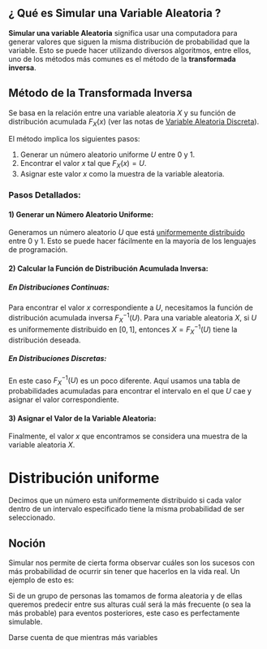 ## ¿ Qué es Simular una Variable Aleatoria ?

**Simular una variable Aleatoria** significa usar una computadora para generar valores que siguen la misma distribución de probabilidad que la variable. Esto se puede hacer utilizando diversos algoritmos, entre ellos, uno de los métodos más comunes es el método de la **transformada inversa**.

## Método de la Transformada Inversa

Se basa en la relación entre una variable aleatoria $X$ y su función de distribución acumulada  $F_X(x)$ (ver las notas de [Variable Aleatoria Discreta](Variable%20Aleatoria%20Discreta%201)).

El método implica los siguientes pasos:

1) Generar un número aleatorio uniforme $U$ entre $0$ y $1$.
2) Encontrar el valor $x$ tal que $F_X(x) = U$.
3) Asignar este valor $x$ como la muestra de la variable aleatoria.
### Pasos Detallados:
#### 1) Generar un Número Aleatorio Uniforme:

Generamos un número aleatorio $U$ que está [uniformemente distribuido](#distribución-uniforme) entre $0$ y $1$. Esto se puede hacer fácilmente en la mayoría de los lenguajes de programación.

#### 2) Calcular la Función de Distribución Acumulada Inversa:

##### En Distribuciones Continuas:
Para encontrar el valor $x$ correspondiente a $U$, necesitamos la función de distribución acumulada inversa $F_X^{−1}(U)$. Para una variable aleatoria $X$, si $U$ es uniformemente distribuido en $[0, 1]$, entonces $X=F_X^{−1}(U)$ tiene la distribución deseada.

##### En Distribuciones Discretas:
En este caso $F_X^{-1}(U)$ es un poco diferente. Aquí usamos una tabla de probabilidades acumuladas para encontrar el intervalo en el que $U$ cae y asignar el valor correspondiente.
#### 3) Asignar el Valor de la Variable Aleatoria:

Finalmente, el valor $x$ que encontramos se considera una muestra de la variable aleatoria $X$.

# Distribución uniforme

Decimos que un número esta uniformemente distribuido si cada valor dentro de un intervalo especificado tiene la misma probabilidad de ser seleccionado.

## Noción

Simular nos permite de cierta forma observar cuáles son los sucesos con más probabilidad de ocurrir sin tener que hacerlos en la vida real. Un ejemplo de esto es:

Si de un grupo de personas las tomamos de forma aleatoria y de ellas queremos predecir entre sus alturas cuál será la más frecuente (o sea la más probable) para eventos posteriores, este caso es perfectamente simulable.

Darse cuenta de que mientras más variables 